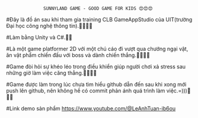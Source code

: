                   SUNNYLAND GAME - GOOD GAME FOR KIDS 😍😍😍

#Đây là đồ án sau khi tham gia training CLB GameAppStudio của UIT(trường Đại học công nghệ thông tin).🫶🏻🫶🏻

#Làm bằng Unity và C#.👋👋

#Là một game platformer 2D với một chú cáo đi vượt qua chướng ngại vật, ăn vật phẩm chiến đấu với boss và dành chiến thắng.🙆‍♀️🙆‍♀️

#Game đòi hỏi sự khéo léo trong điều khiển giúp người chơi xả stress sau những giờ làm việc căng thẳng.🙆‍♀️🙆‍♀️

#Game được làm trong lúc chưa tìm hiểu github dẫn đến sau khi xong mới push lên github, nên không hề có commit phản ánh quá trình làm việc.=)))👹👹👹

#Link demo sản phẩm https://www.youtube.com/@LeAnhTuan-ib6ou
